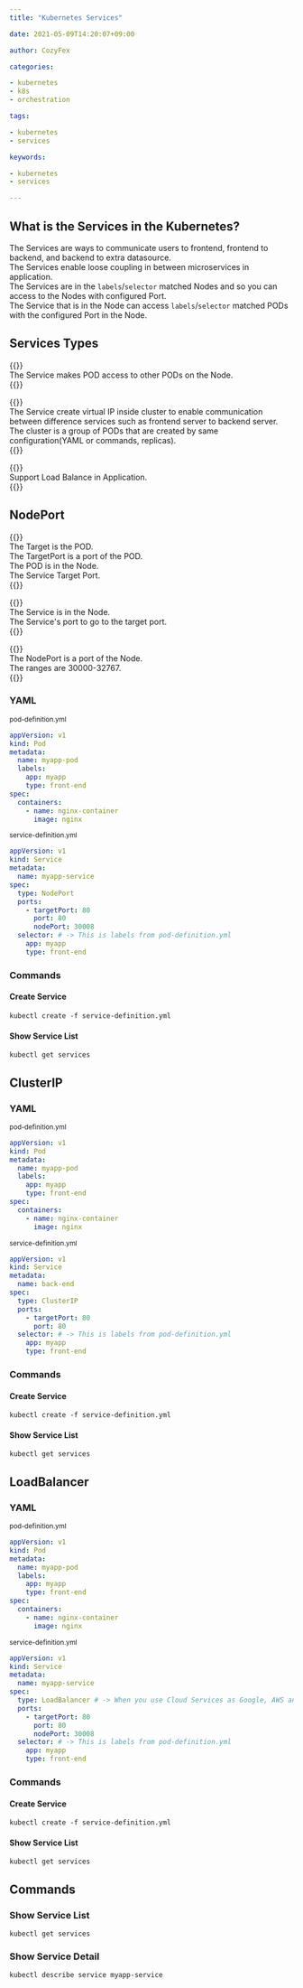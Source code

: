 ```yaml
---
title: "Kubernetes Services"

date: 2021-05-09T14:20:07+09:00

author: CozyFex

categories:

- kubernetes
- k8s
- orchestration

tags:

- kubernetes
- services

keywords:

- kubernetes
- services

---
```


## What is the Services in the Kubernetes?

The Services are ways to communicate users to frontend, frontend to backend, and backend to extra datasource.  
The Services enable loose coupling in between microservices in application.  
The Services are in the `labels`/`selector`
matched Nodes and so you can access to the Nodes with configured Port.  
The Service that is in the Node can access `labels`/`selector` matched PODs with the configured Port in the Node.

## Services Types

{{<admonition note NodePort true>}}  
The Service makes POD access to other PODs on the Node.  
{{</admonition>}}

{{<admonition note ClusterIP true>}}  
The Service create virtual IP inside cluster to enable communication between difference services such as frontend server
to backend server.  
The cluster is a group of PODs that are created by same configuration(YAML or commands, replicas).  
{{</admonition>}}

{{<admonition note LoadBalancer true>}}  
Support Load Balance in Application.  
{{</admonition>}}

## NodePort

{{<admonition note TargetPort true>}}  
The Target is the POD.  
The TargetPort is a port of the POD.  
The POD is in the Node.  
The Service Target Port.  
{{</admonition>}}

{{<admonition note Port true>}}  
The Service is in the Node.  
The Service's port to go to the target port.  
{{</admonition>}}

{{<admonition note NodePort true>}}  
The NodePort is a port of the Node.  
The ranges are 30000-32767.  
{{</admonition>}}

### YAML

<sub>pod-definition.yml</sub>

```yaml
appVersion: v1
kind: Pod
metadata:
  name: myapp-pod
  labels:
    app: myapp
    type: front-end
spec:
  containers:
    - name: nginx-container
      image: nginx
```

<sub>service-definition.yml</sub>

```yaml
appVersion: v1
kind: Service
metadata:
  name: myapp-service
spec:
  type: NodePort
  ports:
    - targetPort: 80
      port: 80
      nodePort: 30008
  selector: # -> This is labels from pod-definition.yml
    app: myapp
    type: front-end
```

### Commands

#### Create Service

```shell
kubectl create -f service-definition.yml
```

#### Show Service List

```shell
kubectl get services
```

## ClusterIP

### YAML

<sub>pod-definition.yml</sub>

```yaml
appVersion: v1
kind: Pod
metadata:
  name: myapp-pod
  labels:
    app: myapp
    type: front-end
spec:
  containers:
    - name: nginx-container
      image: nginx
```

<sub>service-definition.yml</sub>

```yaml
appVersion: v1
kind: Service
metadata:
  name: back-end
spec:
  type: ClusterIP
  ports:
    - targetPort: 80
      port: 80
  selector: # -> This is labels from pod-definition.yml
    app: myapp
    type: front-end
```

### Commands

#### Create Service

```shell
kubectl create -f service-definition.yml
```

#### Show Service List

```shell
kubectl get services
```

## LoadBalancer

### YAML

<sub>pod-definition.yml</sub>

```yaml
appVersion: v1
kind: Pod
metadata:
  name: myapp-pod
  labels:
    app: myapp
    type: front-end
spec:
  containers:
    - name: nginx-container
      image: nginx
```

<sub>service-definition.yml</sub>

```yaml
appVersion: v1
kind: Service
metadata:
  name: myapp-service
spec:
  type: LoadBalancer # -> When you use Cloud Services as Google, AWS and Azure, that's it!
  ports:
    - targetPort: 80
      port: 80
      nodePort: 30008
  selector: # -> This is labels from pod-definition.yml
    app: myapp
    type: front-end
```

### Commands

#### Create Service

```shell
kubectl create -f service-definition.yml
```

#### Show Service List

```shell
kubectl get services
```

## Commands

### Show Service List

```shell
kubectl get services
```

### Show Service Detail

```shell
kubectl describe service myapp-service
```
